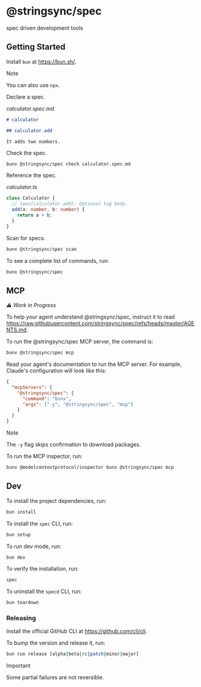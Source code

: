 # @stringsync/spec

spec driven development tools

## Getting Started

Install `bun` at https://bun.sh/.

> [!NOTE]  
> You can also use `npx`.

Declare a spec.

_calculator.spec.md_

```md
# calculator

## calculator.add

It adds two numbers.
```

Check the spec.

```
bunx @stringsync/spec check calculator.spec.md
```

Reference the spec.

_calculator.ts_

```ts
class Calculator {
  // spec(calculator.add): Optional tag body.
  add(a: number, b: number) {
    return a + b;
  }
}
```

Scan for specs.

```sh
bunx @stringsync/spec scan
```

To see a complete list of commands, run:

```sh
bunx @stringsync/spec
```

## MCP

_⚠️ Work in Progress_

To help your agent understand @stringsync/spec, instruct it to read https://raw.githubusercontent.com/stringsync/spec/refs/heads/master/AGENTS.md.

To run the @stringsync/spec MCP server, the command is:

```sh
bunx @stringsync/spec mcp
```

Read your agent's documentation to run the MCP server. For example, Claude's configuration will look like this:

```json
{
  "mcpServers": {
    "@stringsync/spec": {
      "command": "bunx",
      "args": ["-y", "@stringsync/spec", "mcp"]
    }
  }
}
```

> [!NOTE]  
> The `-y` flag skips confirmation to download packages.

To run the MCP inspector, run:

```sh
bunx @modelcontextprotocol/inspector bunx @stringsync/spec mcp
```

## Dev

To install the project dependencies, run:

```sh
bun install
```

To install the `spec` CLI, run:

```sh
bun setup
```

To run dev mode, run:

```sh
bun dev
```

To verify the installation, run:

```sh
spec
```

To uninstall the `specd` CLI, run:

```sh
bun teardown
```

### Releasing

Install the official GitHub CLI at https://github.com/cli/cli.

To bump the version and release it, run:

```sh
bun run release [alpha|beta|rc|patch|minor|major]
```

> [!IMPORTANT]  
> Some partial failures are not reversible.

